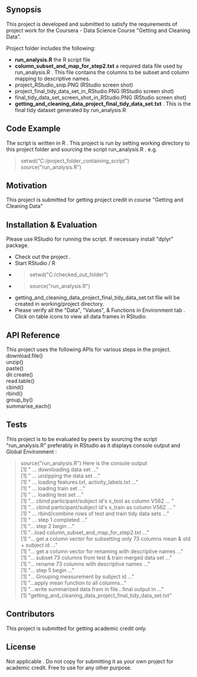 ## Synopsis

This project is  developed and submitted to satisfy the requirements of project work for the Coursera - Data  Science Course  "Getting and Cleaning Data".  

Project folder includes the following:
  * <b>run_analysis.R</b>   the R script file
  * <b>column_subset_and_map_for_step2.txt</b>   a  required data file used by run_analysis.R . This file contains the columns to be subset and column mapping to descriptive names.
  * project_RStudio_snip.PNG    (RStudio screen shot)
  * project_final_tidy_data_set_in_RStudio.PNG (RStudio screen shot)
  * final_tidy_data_set_screen_shot_in_RStudio.PNG (RStudio screen shot)
  * <b>getting_and_cleaning_data_project_final_tidy_data_set.txt</b>  . This is the final tidy dataset generated by run_analysis.R



## Code Example

The script is written in R . This project is run by setting working directory to this project folder and sourcing the script run_analysis.R . 
e.g. <br>
> setwd("C:/project_folder_containing_script")<br>
>source("run_analysis.R")<br>

## Motivation

This project is submitted for getting project credit in course "Getting and Cleaning Data"

## Installation & Evaluation
   Please use RStudio for running the script. If necessary install "dplyr" package.

  * Check out the project . 
  * Start RStudio / R
  * > setwd("C:/checked_out_folder")  
  * > source("run_analysis.R")
  * getting_and_cleaning_data_project_final_tidy_data_set.txt file will be created in working/project directory.
  * Please verify all the "Data", "Values", & Functions in Environment tab . Click on table icons to view all data frames in RStudio.

## API Reference

This project uses the following APIs for various steps in the project.<br>
download.file()<br>
unzip()<br>
paste()<br>
dir.create()<br>
read.table()<br>
cbind()<br>
rbind()<br>
group_by()<br>
summarise_each()<br>

## Tests

This project is to be evaluated by peers by sourcing the script  "run_analysis.R" preferably in RStudio as it displays  console output and Global Environment :
>source("run_analysis.R")
Here is the console output<br>
[1] " ... downloading data set ..."<br>
[1] " ... unzipping the data  set ..."<br>
[1] " ... loading features.txt, activity_labels.txt ..."<br>
[1] " ... loading train set ..."<br>
[1] " ... loading test set ..."<br>
[1] "... cbind participant/subject id's x_test as column V562 ... "<br>
[1] "... cbind participant/subject id's x_train as column V562 ...  "<br>
[1] " ... rbind/combine rows of  test and train tidy data sets ..."<br>
[1] " ... step 1 completed ..."<br>
[1] "... step 2 begin ..."<br>
[1] "...load column_subset_and_map_for_step2.txt ..."<br>
[1] "... get a column vector for subsetting only 73 columns mean & std + subject id ..."<br>
[1] "... get a column vector for renaming with descriptive names ..."<br>
[1] "... subset 73 columns from  test & train merged data set ..."<br>
[1] "... rename 73 columns with descriptive names ..."<br>
[1] "... step 5 begin ..."<br>
[1] "... Grouping measurement by subject id ..."<br>
[1] "...apply mean function to all columns..."<br>
[1] "...write summarized data fram in file...final output in ..."<br>
[1] "getting_and_cleaning_data_project_final_tidy_data_set.txt"<br>
## Contributors
This project is submitted for getting academic credit only. 


## License

Not applicable .  Do not copy for submitting it as your own project for academic credit. Free to use for any other purpose.



